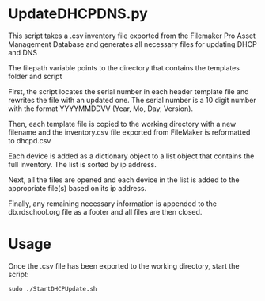 # UpdateDHCPDNS.py

This script takes a .csv inventory file exported from the Filemaker Pro Asset Management 
Database and generates all necessary files for updating DHCP and DNS

The filepath variable points to the directory that contains the templates 
folder and script

First, the script locates the serial number in each header template file and 
rewrites the file with an updated one.  The serial number is a 10 digit number 
with the format YYYYMMDDVV (Year, Mo, Day, Version).

Then, each template file is copied to the working directory with a new filename
and the inventory.csv file exported from FileMaker is reformatted to dhcpd.csv

Each device is added as a dictionary object to a list object that contains
the full inventory.  The list is sorted by ip address.

Next, all the files are opened and each device in the list is added to the 
appropriate file(s) based on its ip address.

Finally, any remaining necessary information is appended to the db.rdschool.org
file as a footer and all files are then closed.

# Usage

Once the .csv file has been exported to the working directory, start the script:

`
sudo ./StartDHCPUpdate.sh
`